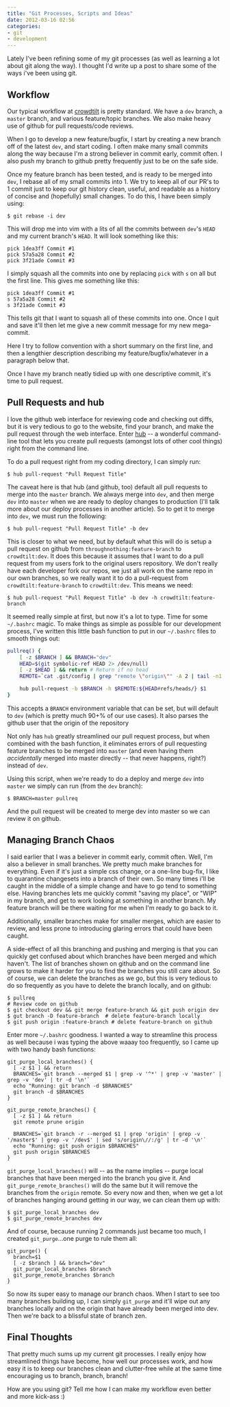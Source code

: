 ```yaml
---
title: "Git Processes, Scripts and Ideas"
date: 2012-03-16 02:56
categories:
- git
- development
---
```

Lately I've been refining some of my git processes (as well as learning
a lot about git along the way).  I thought I'd write up a post to share
some of the ways i've been using git.

## Workflow

Our typical workflow at [crowdtilt](https://www.crowdtilt.com) is pretty
standard.  We have a `dev` branch, a `master` branch, and various feature/topic
branches.  We also make heavy use of github for pull requests/code reviews.

When I go to develop a new feature/bugfix, I start by creating a new branch
off of the latest `dev`, and start coding.  I often make many small commits
along the way because I'm a strong believer in commit early, commit often.  I
also push my branch to github pretty frequently just to be on the safe side.

Once my feature branch has been tested, and is ready to be merged into `dev`,
I rebase all of my small commits into 1.  We try to keep all of our PR's to 1
commit just to keep our git history clean, useful, and readable as a history
of concise and (hopefully) small changes.  To do this, I have been simply
using:

```
$ git rebase -i dev
```

This will drop me into vim with a lits of all the commits between `dev`'s
`HEAD` and my current branch's `HEAD`.  It will look something like this:

```
pick 1dea3ff Commit #1
pick 57a5a28 Commit #2
pick 3f21ade Commit #3
```

I simply squash all the commits into one by replacing `pick` with `s` on
all but the first line.  This gives me something like this:

```
pick 1dea3ff Commit #1
s 57a5a28 Commit #2
s 3f21ade Commit #3
```

This tells git that I want to squash all of these commits into one.  Once
I quit and save it'll then let me give a new commit message for my new
mega-commit.

Here I try to follow convention with a short summary on the first line,
and then a lengthier description describing my feature/bugfix/whatever in
a paragraph below that.

Once I have my branch neatly tidied up with one descriptive commit, it's time
to pull request.

## Pull Requests and hub

I love the github web interface for reviewing code and checking out diffs, but
it is very tedious to go to the website, find your branch, and make the pull
request through the web interface.  Enter
[hub](https://github.com/defunkt/hub) -- a wonderful command-line tool that
lets you create pull requests (amongst lots of other cool things) right
from the command line.

To do a pull request right from my coding directory, I can simply run:

```
$ hub pull-request "Pull Request Title"
```

The caveat here is that hub (and github, too) default all pull requests
to merge into the `master` branch.  We always merge into `dev`, and then
merge `dev` into `master` when we are ready to deploy changes to production
(I'll talk more about our deploy processes in another article). So to get
it to merge into `dev`, we must run the following:

```
$ hub pull-request "Pull Request Title" -b dev
```

This is closer to what we need, but by default what this will do is setup
a pull request on github from `throughnothing:feature-branch` to
`crowdtilt:dev`.  It does this because it assumes that I want to do a pull
request from my users fork to the original users repository.  We don't really
have each developer fork our repos, we just all work on the same repo in our
own branches, so we really want it to do a pull-request from
`crowdtilt:feature-branch` to `crowdtilt:dev`.  This means we need:

```
$ hub pull-request "Pull Request Title" -b dev -h crowdtilt:feature-branch
```

It seemed really simple at first, but now it's a lot to type.  Time for some
`~/.bashrc` magic.  To make things as simple as possible for our development
process, I've written this little bash function to put in our `~/.bashrc` files
to smooth things out:

``` bash
pullreq() {
    [ -z $BRANCH ] && BRANCH="dev"
    HEAD=$(git symbolic-ref HEAD 2> /dev/null)
    [ -z $HEAD ] && return # Return if no head
    REMOTE=`cat .git/config | grep "remote \"origin\"" -A 2 | tail -n1 | sed 's/.*:\([^\/]*\).*/\1/'`

    hub pull-request -b $BRANCH -h $REMOTE:${HEAD#refs/heads/} $1
}
```

This accepts a `BRANCH` environment variable that can be set, but will default
to `dev` (which is pretty much 90+% of our use cases).  It also parses the
github user that the origin of the repository

Not only has `hub` greatly streamlined our pull request process, but when
combined with the bash function, it eliminates errors of pull requesting
feature branches to be merged into `master` (and even having them
*accidentally* merged into master directly -- that never happens, right?)
instead of `dev`.

Using this script, when we're ready to do a deploy and merge `dev` into `master`
we simply can run (from the `dev` branch):

```
$ BRANCH=master pullreq
```

And the pull request will be created to merge dev into master so we can review
it on github.

## Managing Branch Chaos

I said earlier that I was a believer in commit early, commit often.  Well, I'm
also a believer in small branches.  We pretty much make branches for everything.
Even if it's just a simple css change, or a one-line bug-fix, I like to
quarantine changesets into a branch of their own.  So many times i'll be
caught in the middle of a simple change and have to go tend to something else.
Having branches lets me quickly commit "saving my place", or "WIP"
in my branch, and get to work looking at something in another branch.
My feature branch will be there waiting for me when I'm ready to go back to it.

Additionally, smaller branches make for smaller merges, which are easier to
review, and less prone to introducing glaring errors that could have been
caught.

A side-effect of all this branching and pushing and merging is that you can
quickly get confused about which branches have been merged and which haven't.
The list of branches shown on github and on the command line grows to make it
harder for you to find the branches you still care about.  So of course,
we can delete the branches as we go, but this is very tedious to do so
frequently as you have to delete the branch locally, and on github:

```
$ pullreq
# Review code on github
$ git checkout dev && git merge feature-branch && git push origin dev
$ gut branch -D feature-branch  # delete feature-branch locally
$ git push origin :feature-branch # delete feature-branch on github
```

Enter more `~/.bashrc` goodness.  I wanted a way to streamline
this process as well because i was typing the above waaay too frequently, so
I came up with two handy bash functions:

```
git_purge_local_branches() {
  [ -z $1 ] && return
  BRANCHES=`git branch --merged $1 | grep -v '^*' | grep -v 'master' | grep -v 'dev' | tr -d '\n'`
  echo "Running: git branch -d $BRANCHES"
  git branch -d $BRANCHES
}

git_purge_remote_branches() {
  [ -z $1 ] && return
  git remote prune origin

  BRANCHES=`git branch -r --merged $1 | grep 'origin' | grep -v '/master$' | grep -v '/dev$' | sed 's/origin\//:/g' | tr -d '\n'`
  echo "Running: git push origin $BRANCHES"
  git push origin $BRANCHES
}
```

`git_purge_local_branches()` will -- as the name implies -- purge local
branches that have been merged into the branch you give it.  And
`git_purge_remote_branches()` will do the same but it will remove the branches
from the `origin` remote.  So every now and then, when we get a lot of branches
hanging around getting in our way, we can clean them up with:

```
$ git_purge_local_branches dev
$ git_purge_remote_branches dev
```

And of course, because running 2 commands just became too much, I created
`git_purge`...one purge to rule them all:

```
git_purge() {
  branch=$1
  [ -z $branch ] && branch="dev"
  git_purge_local_branches $branch
  git_purge_remote_branches $branch
}
```

So now its super easy to manage our branch chaos.  When I start to see too
many branches building up, I can simply `git_purge` and it'll wipe out
any branches locally and on the origin that have already been merged
into dev.  Then we're back to a blissful state of branch zen.

## Final Thoughts

That pretty much sums up my current git processes.  I really enjoy how
streamlined things have become, how well our processes work, and how easy it is
to keep our branches clean and clutter-free while at the same time encouraging
us to branch, branch, branch!

How are you using git?  Tell me how I can make my workflow even better and more
kick-ass :)
